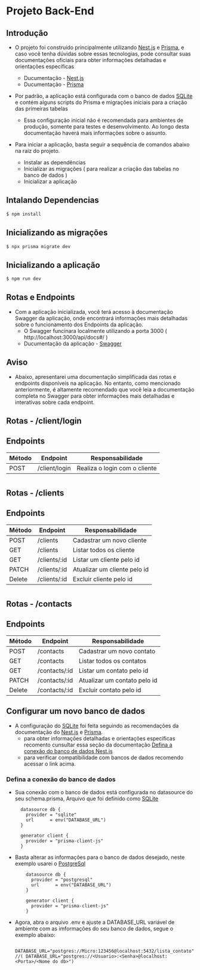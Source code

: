 # Projeto Back-End

## Introdução
- O projeto foi construído principalmente utilizando [Nest.js](https://docs.nestjs.com/) e [Prisma](https://www.prisma.io/docs/getting-started), e caso você tenha dúvidas sobre essas tecnologias, pode consultar suas documentações oficiais para obter informações detalhadas e orientações específicas
  - Ducumentação - [Nest.js](https://docs.nestjs.com/)
  - Ducumentação - [Prisma](https://www.prisma.io/docs/getting-started)

- Por padrão, a aplicação está configurada com o banco de dados [SQLite](https://www.sqlite.org/index.html) e contém alguns scripts do Prisma e migrações iniciais para a criação das primeiras tabelas
  - Essa configuração inicial não é recomendada para ambientes de produção, somente para testes e desenvolvimento. Ao longo desta documentação haverá mais informações sobre o assunto.  

- Para iniciar a aplicação, basta seguir a sequência de comandos abaixo na raiz do projeto.
  - Instalar as dependências
  - Inicializar as migrações ( para realizar a criação das tabelas no banco de dados ) 
  - Inicializar a aplicação
    
## Intalando Dependencias 
```bash
$ npm install
```

## Inicializando as migrações
```bash
$ npx prisma migrate dev
```

## Inicializando a aplicação
```bash
$ npm run dev
```

## Rotas e Endpoints
- Com a aplicação inicializada, você terá acesso à documentação Swagger da aplicação, onde encontrará informações mais detalhadas sobre o funcionamento dos Endpoints da aplicação.
  - O Swagger funcinara localmente utilizando a porta 3000 ( http://localhost:3000/api/docs#/ )
  - Ducumentação da aplicação  - [Swagger](http://localhost:3000/api/docs#/)
  
## Aviso 
  - Abaixo, apresentarei uma documentação simplificada das rotas e endpoints disponíveis na aplicação. No entanto, como mencionado anteriormente, é altamente recomendado que você leia a documentação completa no Swagger para obter informações       mais detalhadas e interativas sobre cada endpoint.
    
## **Rotas - /client/login**

## Endpoints

| Método | Endpoint              | Responsabilidade                                    |
| ------ | --------------------- | --------------------------------------------------- |
| POST   | /client/login         | Realiza o login com o cliente                       |

#

## **Rotas - /clients**

## Endpoints

| Método | Endpoint                         | Responsabilidade                         |
| ------ | -------------------------------- | ---------------------------------------- |
| POST   | /clients                         | Cadastrar um novo cliente                |
| GET    | /clients                         | Listar todos os cliente                  |
| GET    | /clients/:id                     | Listar um cliente pelo id                |
| PATCH  | /clients/:id                     | Atualizar um cliente pelo id             |
| Delete | /clients/:id                     | Excluir cliente pelo id                  |

#

## **Rotas - /contacts**

## Endpoints

| Método | Endpoint                         | Responsabilidade                         |
| ------ | -------------------------------- | ---------------------------------------- |
| POST   | /contacts                        | Cadastrar um novo contato                |
| GET    | /contacts                        | Listar todos os contatos                 |
| GET    | /contacts/:id                    | Listar um contato pelo id                |
| PATCH  | /contacts/:id                    | Atualizar um contato pelo id             |
| Delete | /contacts/:id                    | Excluir contato pelo id                  |

## Configurar um novo banco de dados
- A configuração do [SQLite](https://www.sqlite.org/index.html) foi feita seguindo as recomendações da documentação do [Nest.js](https://docs.nestjs.com/) e [Prisma](https://www.prisma.io/docs/getting-started).
  - para obter informações detalhadas e orientações específicas recomento cunsultar essa seção da documentação [Defina a conexão do banco de dados Nest.js](https://docs.nestjs.com/recipes/prisma)
  - para verificar compatibilidade com bancos de dados recomendo acessar o link acima.

### Defina a conexão do banco de dados
  - Sua conexão com o banco de dados está configurada no datasource do seu schema.prisma, Arquivo que foi definido como [SQLite](https://www.sqlite.org/index.html)
    ```
      datasource db {
        provider = "sqlite"
        url      = env("DATABASE_URL")
      }
      
      generator client {
        provider = "prisma-client-js"
      }
    ```
    
- Basta alterar as informações para o banco de dados desejado, neste exemplo usarei o [PostgreSql](https://www.postgresql.org/)
  ```
      datasource db {
        provider = "postgresql"
        url      = env("DATABASE_URL")
      }
      
      generator client {
        provider = "prisma-client-js"
      }
  ```
- Agora, abra o arquivo .env e ajuste a DATABASE_URL variável de ambiente com as imformações do seu banco de dados, segue o exemplo abaixo:
  ```
      DATABASE_URL="postgres://Micro:123456@localhost:5432/lista_contato" //( DATABASE_URL="postgres://<Usuario>:<Senha>@localhost:<Porta>/<Nome do db>") 
  ```

